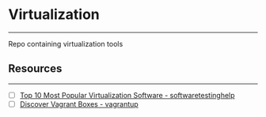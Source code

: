 # Virtualization
---
Repo containing virtualization tools

## Resources
---
- [ ] [Top 10 Most Popular Virtualization Software - softwaretestinghelp](https://www.softwaretestinghelp.com/virtualization-software/)
- [ ] [Discover Vagrant Boxes - vagrantup](https://app.vagrantup.com/boxes/search)
